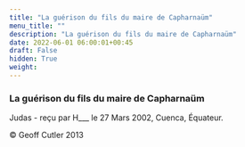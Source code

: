 ```yaml
---
title: "La guérison du fils du maire de Capharnaüm"
menu_title: ""
description: "La guérison du fils du maire de Capharnaüm"
date: 2022-06-01 06:00:01+00:45
draft: False
hidden: True
weight:
---
```

### La guérison du fils du maire de Capharnaüm

Judas - reçu par H___  le 27 Mars 2002, Cuenca, Équateur.



© Geoff Cutler 2013